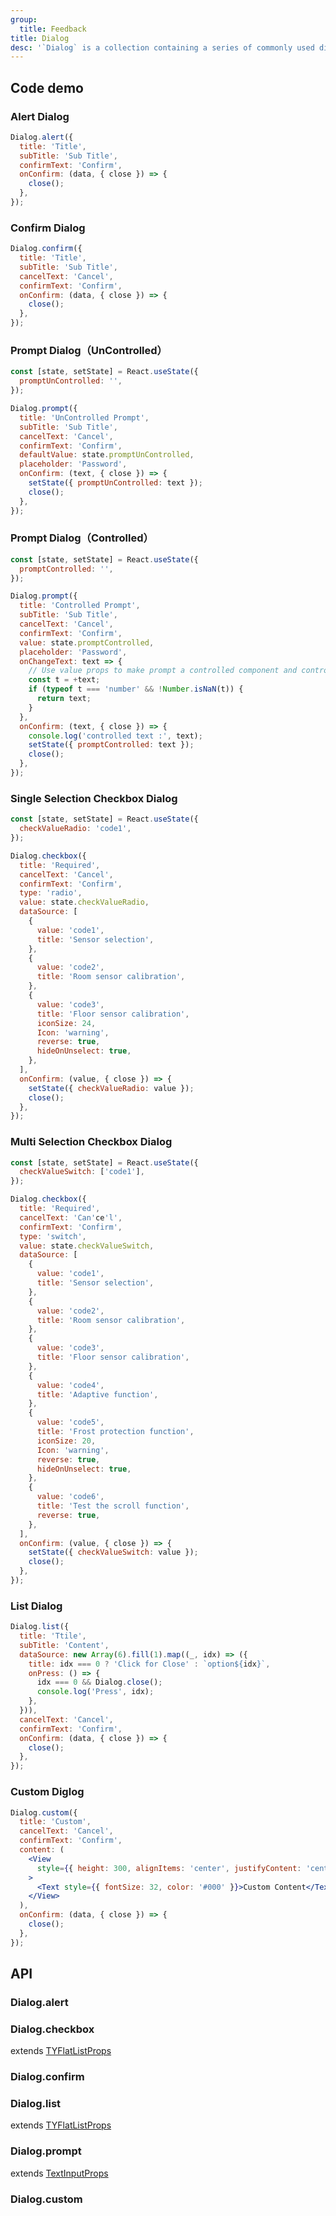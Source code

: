 ```yaml
---
group:
  title: Feedback
title: Dialog
desc: '`Dialog` is a collection containing a series of commonly used dialog boxes, used to display some Native-like components.'
---
```


## Code demo

### Alert Dialog

```jsx
Dialog.alert({
  title: 'Title',
  subTitle: 'Sub Title',
  confirmText: 'Confirm',
  onConfirm: (data, { close }) => {
    close();
  },
});
```

### Confirm Dialog

```jsx
Dialog.confirm({
  title: 'Title',
  subTitle: 'Sub Title',
  cancelText: 'Cancel',
  confirmText: 'Confirm',
  onConfirm: (data, { close }) => {
    close();
  },
});
```

### Prompt Dialog（UnControlled）

```jsx
const [state, setState] = React.useState({
  promptUnControlled: '',
});

Dialog.prompt({
  title: 'UnControlled Prompt',
  subTitle: 'Sub Title',
  cancelText: 'Cancel',
  confirmText: 'Confirm',
  defaultValue: state.promptUnControlled,
  placeholder: 'Password',
  onConfirm: (text, { close }) => {
    setState({ promptUnControlled: text });
    close();
  },
});
```

### Prompt Dialog（Controlled）

```jsx
const [state, setState] = React.useState({
  promptControlled: '',
});

Dialog.prompt({
  title: 'Controlled Prompt',
  subTitle: 'Sub Title',
  cancelText: 'Cancel',
  confirmText: 'Confirm',
  value: state.promptControlled,
  placeholder: 'Password',
  onChangeText: text => {
    // Use value props to make prompt a controlled component and control the content of its input box
    const t = +text;
    if (typeof t === 'number' && !Number.isNaN(t)) {
      return text;
    }
  },
  onConfirm: (text, { close }) => {
    console.log('controlled text :', text);
    setState({ promptControlled: text });
    close();
  },
});
```

### Single Selection Checkbox Dialog

```jsx
const [state, setState] = React.useState({
  checkValueRadio: 'code1',
});

Dialog.checkbox({
  title: 'Required',
  cancelText: 'Cancel',
  confirmText: 'Confirm',
  type: 'radio',
  value: state.checkValueRadio,
  dataSource: [
    {
      value: 'code1',
      title: 'Sensor selection',
    },
    {
      value: 'code2',
      title: 'Room sensor calibration',
    },
    {
      value: 'code3',
      title: 'Floor sensor calibration',
      iconSize: 24,
      Icon: 'warning',
      reverse: true,
      hideOnUnselect: true,
    },
  ],
  onConfirm: (value, { close }) => {
    setState({ checkValueRadio: value });
    close();
  },
});
```

### Multi Selection Checkbox Dialog

```jsx
const [state, setState] = React.useState({
  checkValueSwitch: ['code1'],
});

Dialog.checkbox({
  title: 'Required',
  cancelText: 'Can'ce'l',
  confirmText: 'Confirm',
  type: 'switch',
  value: state.checkValueSwitch,
  dataSource: [
    {
      value: 'code1',
      title: 'Sensor selection',
    },
    {
      value: 'code2',
      title: 'Room sensor calibration',
    },
    {
      value: 'code3',
      title: 'Floor sensor calibration',
    },
    {
      value: 'code4',
      title: 'Adaptive function',
    },
    {
      value: 'code5',
      title: 'Frost protection function',
      iconSize: 20,
      Icon: 'warning',
      reverse: true,
      hideOnUnselect: true,
    },
    {
      value: 'code6',
      title: 'Test the scroll function',
      reverse: true,
    },
  ],
  onConfirm: (value, { close }) => {
    setState({ checkValueSwitch: value });
    close();
  },
});
```

### List Dialog

```jsx
Dialog.list({
  title: 'Ttile',
  subTitle: 'Content',
  dataSource: new Array(6).fill(1).map((_, idx) => ({
    title: idx === 0 ? 'Click for Close' : `option${idx}`,
    onPress: () => {
      idx === 0 && Dialog.close();
      console.log('Press', idx);
    },
  })),
  cancelText: 'Cancel',
  confirmText: 'Confirm',
  onConfirm: (data, { close }) => {
    close();
  },
});
```

### Custom Diglog

```jsx
Dialog.custom({
  title: 'Custom',
  cancelText: 'Cancel',
  confirmText: 'Confirm',
  content: (
    <View
      style={{ height: 300, alignItems: 'center', justifyContent: 'center' }}
    >
      <Text style={{ fontSize: 32, color: '#000' }}>Custom Content</Text>
    </View>
  ),
  onConfirm: (data, { close }) => {
    close();
  },
});
```

## API

### Dialog.alert

<API name="DialogAlertProps"></API>

### Dialog.checkbox

extends [TYFlatListProps](/en/docs/presentation/tyflat-list#tyflatlist)

<API name="DialogCheckboxProps"></API>

### Dialog.confirm

<API name="DialogConfirmProps"></API>

### Dialog.list

extends [TYFlatListProps](/en/docs/presentation/tyflat-list#tyflatlist)

<API name="DialogListProps"></API>

### Dialog.prompt

extends [TextInputProps](https://reactnative.dev/docs/textinput#props)

<API name="DialogPromptProps"></API>

### Dialog.custom

<API name="DialogCustomProps"></API>
